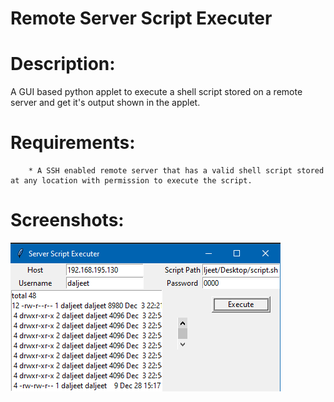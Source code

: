 # Remote Server Script Executer

# Description:

A GUI based python applet to execute a shell script stored on a remote server and get it's output shown in the applet.


# Requirements:

	    
	    * A SSH enabled remote server that has a valid shell script stored at any location with permission to execute the script.

	
# Screenshots:

![1](/img/demo.png)
